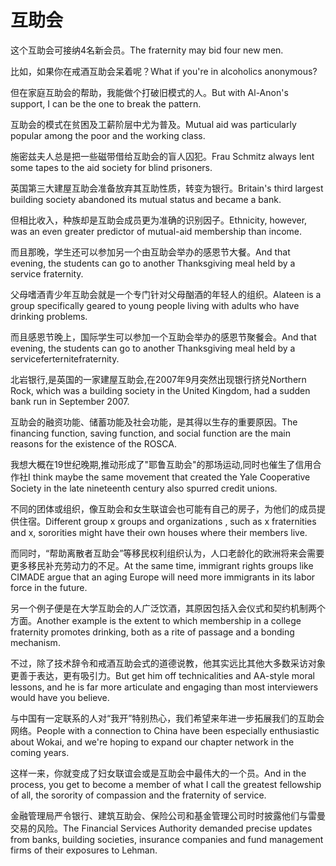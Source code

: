 # 互助会

<p><span class="chinese">这个互助会可接纳4名新会员。</span><span class="english">The fraternity may bid four new men.</span></p>

<p><span class="chinese">比如，如果你在戒酒互助会呆着呢？</span><span class="english">What if you're in alcoholics anonymous?</span></p>

<p><span class="chinese">但在家庭互助会的帮助，我能做个打破旧模式的人。</span><span class="english">But with Al-Anon's support, I can be the one to break the pattern.</span></p>

<p><span class="chinese">互助会的模式在贫困及工薪阶层中尤为普及。</span><span class="english">Mutual aid was particularly popular among the poor and the working class.</span></p>

<p><span class="chinese">施密兹夫人总是把一些磁带借给互助会的盲人囚犯。</span><span class="english">Frau Schmitz always lent some tapes to the aid society for blind prisoners.</span></p>

<p><span class="chinese">英国第三大建屋互助会准备放弃其互助性质，转变为银行。</span><span class="english">Britain's third largest building society abandoned its mutual status and became a bank.</span></p>

<p><span class="chinese">但相比收入，种族却是互助会成员更为准确的识别因子。</span><span class="english">Ethnicity, however, was an even greater predictor of mutual-aid membership than income.</span></p>

<p><span class="chinese">而且那晚，学生还可以参加另一个由互助会举办的感恩节大餐。</span><span class="english">And that evening, the students can go to another Thanksgiving meal held by a service fraternity.</span></p>

<p><span class="chinese">父母嗜酒青少年互助会就是一个专门针对父母酗酒的年轻人的组织。</span><span class="english">Alateen is a group specifically geared to young people living with adults who have drinking problems.</span></p>

<p><span class="chinese">而且感恩节晚上，国际学生可以参加一个互助会举办的感恩节聚餐会。</span><span class="english">And that evening, the students can go to another Thanksgiving meal held by a serviceferternitefraternity.</span></p>

<p><span class="chinese">北岩银行,是英国的一家建屋互助会,在2007年9月突然出现银行挤兑</span><span class="english">Northern Rock, which was a building society in the United Kingdom, had a sudden bank run in September 2007.</span></p>

<p><span class="chinese">互助会的融资功能、储蓄功能及社会功能，是其得以生存的重要原因。</span><span class="english">The financing function, saving function, and social function are the main reasons for the existence of the ROSCA.</span></p>

<p><span class="chinese">我想大概在19世纪晚期,推动形成了"耶鲁互助会"的那场运动,同时也催生了信用合作社</span><span class="english">I think maybe the same movement that created the Yale Cooperative Society in the late nineteenth century also spurred credit unions.</span></p>

<p><span class="chinese">不同的团体或组织，像互助会和女生联谊会也可能有自己的房子，为他们的成员提供住宿。</span><span class="english">Different group x groups and organizations , such as x fraternities and x, sororities might have their own houses where their members live.</span></p>

<p><span class="chinese">而同时，“帮助离散者互助会”等移民权利组织认为，人口老龄化的欧洲将来会需要更多移民补充劳动力的不足。</span><span class="english">At the same time, immigrant rights groups like CIMADE argue that an aging Europe will need more immigrants in its labor force in the future.</span></p>

<p><span class="chinese">另一个例子便是在大学互助会的人广泛饮酒，其原因包括入会仪式和契约机制两个方面。</span><span class="english">Another example is the extent to which membership in a college fraternity promotes drinking, both as a rite of passage and a bonding mechanism.</span></p>

<p><span class="chinese">不过，除了技术辞令和戒酒互助会式的道德说教，他其实远比其他大多数采访对象更善于表达，更有吸引力。</span><span class="english">But get him off technicalities and AA-style moral lessons, and he is far more articulate and engaging than most interviewers would have you believe.</span></p>

<p><span class="chinese">与中国有一定联系的人对“我开”特别热心，我们希望来年进一步拓展我们的互助会网络。</span><span class="english">People with a connection to China have been especially enthusiastic about Wokai, and we're hoping to expand our chapter network in the coming years.</span></p>

<p><span class="chinese">这样一来，你就变成了妇女联谊会或是互助会中最伟大的一个员。</span><span class="english">And in the process, you get to become a member of what I call the greatest fellowship of all, the sorority of compassion and the fraternity of service.</span></p>

<p><span class="chinese">金融管理局严令银行、建筑互助会、保险公司和基金管理公司时时披露他们与雷曼交易的风险。</span><span class="english">The Financial Services Authority demanded precise updates from banks, building societies, insurance companies and fund management firms of their exposures to Lehman.</span></p>

